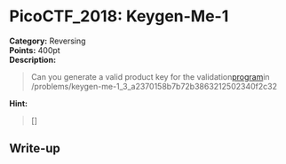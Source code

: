 <!-- This markdown file is writeup template. -->

# PicoCTF_2018:  Keygen-Me-1

**Category:** Reversing  
**Points:** 400pt  
**Description:**

> Can you generate a valid product key for the validation[program](//2018shell2.picoctf.com/static/45494e63ba816047a0aad36feb6eae89/activate)in /problems/keygen-me-1_3_a2370158b7b72b3863212502340f2c32

**Hint:**

> []

## Write-up